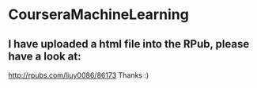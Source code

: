 # CourseraMachineLearning
## I have uploaded a html file into the RPub, please have a look at:
http://rpubs.com/liuy0086/86173
Thanks :)
